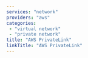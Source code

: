 ```yaml
---
services: "network"
providers: "aws"
categories: 
 - "virtual network"
 - "private network"
title: "AWS PrivateLink"
linkTitle: "AWS PrivateLink"
---
```

